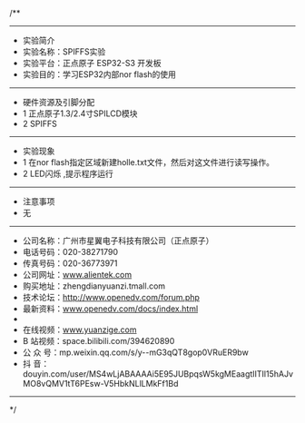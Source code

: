 /**
 ***************************************************************************************************
 * 实验简介
 * 实验名称：SPIFFS实验
 * 实验平台：正点原子 ESP32-S3 开发板
 * 实验目的：学习ESP32内部nor flash的使用

 ***************************************************************************************************
 * 硬件资源及引脚分配
 * 1 正点原子1.3/2.4寸SPILCD模块
 * 2 SPIFFS

 ***************************************************************************************************
 * 实验现象
 * 1 在nor flash指定区域新建holle.txt文件，然后对这文件进行读写操作。
 * 2 LED闪烁 ,提示程序运行

 ***************************************************************************************************
 * 注意事项
 * 无

 ***********************************************************************************************************
 * 公司名称：广州市星翼电子科技有限公司（正点原子）
 * 电话号码：020-38271790
 * 传真号码：020-36773971
 * 公司网址：www.alientek.com
 * 购买地址：zhengdianyuanzi.tmall.com
 * 技术论坛：http://www.openedv.com/forum.php
 * 最新资料：www.openedv.com/docs/index.html
 *
 * 在线视频：www.yuanzige.com
 * B 站视频：space.bilibili.com/394620890
 * 公 众 号：mp.weixin.qq.com/s/y--mG3qQT8gop0VRuER9bw
 * 抖    音：douyin.com/user/MS4wLjABAAAAi5E95JUBpqsW5kgMEaagtIITIl15hAJvMO8vQMV1tT6PEsw-V5HbkNLlLMkFf1Bd
 ***********************************************************************************************************
 */